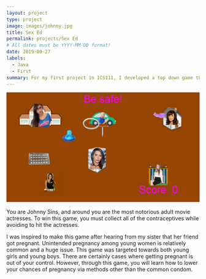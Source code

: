 ```yaml
---
layout: project
type: project
image: images/johnny.jpg
title: Sex Ed
permalink: projects/Sex Ed
# All dates must be YYYY-MM-DD format!
date: 2019-09-27
labels:
  - Java
  - First
summary: For my first project in ICS111, I developed a top down game that brings serves to inform about STD's, or rather the prevention of. 
---
```


<img class="ui medium left floated image" src="../images/sex.png">
  
You are Johnny Sins, and around you are the most notorious adult movie actresses. To win this game, you must collect all of the contraceptives while avoiding to hit the actresses.

I was inspired to make this game after hearing from my sister that her friend got pregnant. Unintended pregnancy among young women is relatively common and a huge issue. This game was targeted towards both young girls and young boys. There are certainly cases where getting pregnant is out of your control. However, through this game, you will learn how to lower your chances of pregnancy via methods other than the common condom.
